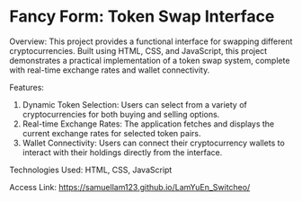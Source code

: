 # Fancy Form: Token Swap Interface

Overview:
This project provides a functional interface for swapping different cryptocurrencies. Built using HTML, CSS, and JavaScript, this project demonstrates a practical implementation of a token swap system, complete with real-time exchange rates and wallet connectivity.

Features:
1. Dynamic Token Selection: Users can select from a variety of cryptocurrencies for both buying and selling options.
2. Real-time Exchange Rates: The application fetches and displays the current exchange rates for selected token pairs.
3. Wallet Connectivity: Users can connect their cryptocurrency wallets to interact with their holdings directly from the interface.

Technologies Used:
HTML, CSS, JavaScript

Access Link:
https://samuellam123.github.io/LamYuEn_Switcheo/
